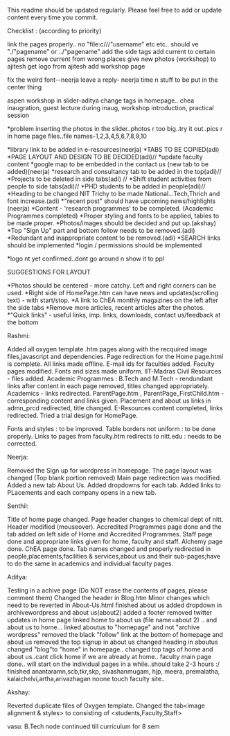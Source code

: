 This readme should be updated regularly. Please feel free to add or update content every time you commit.

Checklist : (according to priority)

link the pages properly.. no "file:c///"username" etc etc.. should ve "./"pagename" or ../"pagename"
add the side tags
add current to certain pages
remove current from wrong places
give new photos (workshop) to ajitesh
get logo from ajitesh
add workshop page




fix the weird font--neerja
leave a reply- neerja
time n stuff to be put in the center thing

aspen workshop in slider-aditya
change tags in homepage.. chea inaugration, guest lecture during inaug, workshop introduction, practical session











*problem inserting the photos in the slider..photos r too big..try it out..pics r in home page files..file names-1,2,3,4,5,6,7,8,9,10

*library link to be added in e-resources(neerja)
*TABS TO BE COPIED(adi)
*PAGE LAYOUT AND DESIGN TO BE DECIDED(adi)//
*update faculty content
*google map to be embedded in the contact us (new tab to be added)(neerja)
*research and consultancy tab to be added in the top(adi)//
*Projects to be deleted in side tabs(adi) //
*Shift student activities from people to side tabs(adi)//
*PHD students to be added in people(adi)//
*Heading to be changed NIT Trichy to be made National...Tech,Thrich and font increase.(adi)
*"recent post" should have upcoming news/highlights (neerja)
*Content - 'research programmes' to be completed. (Academic Programmes completed)
*Proper styling and fonts to be applied, tables to be made proper.
*Photos/images should be decided and put up.(akshay)
*Top "Sign Up" part and bottom follow needs to be removed.(adi)
*Redundant and inappropriate content to be removed.(adi)
*SEARCH links should be implemented
*login / permissions should be implemented

*logo nt yet confirmed..dont go around n show it to ppl


SUGGESTIONS FOR LAYOUT

*Photos should be centered - more catchy. Left and right corners can be used.
*Right side of HomePage.htm can have news and updates(scrolling text) - with start/stop.
*A link to ChEA monthly magazines on the left after the side tabs
*Remove more articles, recent articles after the photos.
*"Quick links" - useful links, imp. links, downloads, contact us/feedback at the bottom



Rashmi:

Added all oxygen template .htm pages along with the recquired image files,javascript and dependencies.
Page redirection for the Home page.html is complete.
All links made offline.
E-mail ids for faculties added.
Faculty pages modified. Fonts and sizes made uniform.
IIT-Madras Civil Resources - files added.
Academic Programmes : B.Tech and M.Tech - rendundant links after content in each page removed, titles changed appropriately.
Academics - links redirected.
ParentPage.htm , ParentPage_FirstChild.htm - corresponding content and links given.
Placement and about us links in admn_prcd redirected, title changed.
E-Resources content completed, links redirected.
Tried a trial design for HomePage.

Fonts and styles : to be improved.
Table borders not uniform : to be done properly.
Links to pages from faculty.htm redirects to nitt.edu : needs to be corrected.

Neerja:

Removed the Sign up for wordpress in homepage.
The page layout was changed (Top blank portion removed)
Main page redirection was modified.
Added a new tab About Us.
Added dropdowns for each tab.
Added links to PLacements and each company opens in a new tab.

Senthil:

Title of home page changed.
Page header changes to chemical dept of nitt.
Header modified (mouseover).
Accredited Programmes page done and the tab added on left side of Home and Accredited Programmes.
Staff page done and appropriate links given for home, faculty and staff.
Alchemy page done.
ChEA page done.
Tab names changed and properly redirected in people,placements,facilities & services,about us and their sub-pages;have to do the same in academics and individual faculty pages.

Aditya:

Testing in a achive page (Do NOT erase the contents of pages, please comment them)
Changed the header in Blog.htm
Minor changes which need to be reverted in About-Us.html
finished about us
added dropdown in archivewordpress and about us(about2)
added a footer
removed twitter updates in home page
linked home to about us (file name=about 2) .. and about us to home...
linked aboutus to "homepage" and not "archive wordpress"
removed the black "follow" link at the bottom of homepage and about us
removed the top signup in about us
changed heading in aboutus
changed "blog"to "home" in homepage..
changed top tags of home and about us..cant click home if we are already at home..
faculty main page done.. will start on the individual pages in a while..should take 2-3 hours :/
finished anantaramn,scb,tkr,skp, sivashanmugam, hjp, meera, premalatha, kalaichelvi,artha,arivazhagan
noone touch faculty site..

Akshay:

Reverted duplicate files of Oxygen template.
Changed the tab<image alignment & styles> to <people> consisting of <students,Faculty,Staff> 

vasu:
B.Tech node continued till curriculum for 8 sem

